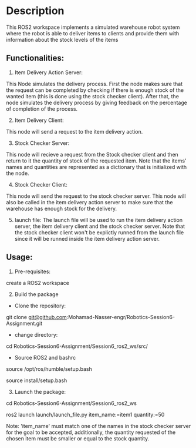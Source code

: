 # Description 
This ROS2 workspace implements a simulated warehouse robot system where the robot is able to deliver items to clients and provide them with information about the stock levels of the items

## Functionalities:

1. Item Delivery Action Server:

This Node simulates the delivery process. First the node makes sure that the request can be completed by checking if there is enough stock of the wanted item (this is done using the stock checker client). After that, the node simulates the delivery process by giving feedback on the percentage of completion of the process.

2. Item Delivery Client:

This node will send a request to the item delivery action.

3. Stock Checker Server:

This node will recieve a request from the Stock checker client and then return to it the quantity of stock of the requested item. Note that the items' names and quantities are represented as a dictionary that is initialized with the node.

4. Stock Checker Client:

This node will send the request to the stock checker server. This node will also be called in the item delivery action server to make sure that the warehouse has enough stock for the delivery.

5. launch file:
The launch file will be used to run the item delivery action server, the item delivery client and the stock checker server. 
Note that the stock checker client won't be explictly runned from the launch file since it will be runned inside the item delivery action server.

## Usage:

1. Pre-requisites:

create a ROS2 workspace

2. Build the package 

- Clone the repository:

git clone git@github.com:Mohamad-Nasser-engr/Robotics-Session6-Assignment.git 

- change directory:

cd Robotics-Session6-Assignment/Session6_ros2_ws/src/

- Source ROS2 and bashrc

source /opt/ros/humble/setup.bash

source install/setup.bash

3. Launch the package:

cd Robotics-Session6-Assignment/Session6_ros2_ws

ros2 launch launch/launch_file.py item_name:=item1 quantity:=50

Note: 'item_name' must match one of the names in the stock checker server for the goal to be accepted, additionally, the quantity requested of the chosen item must be smaller or equal to the stock quantity.




